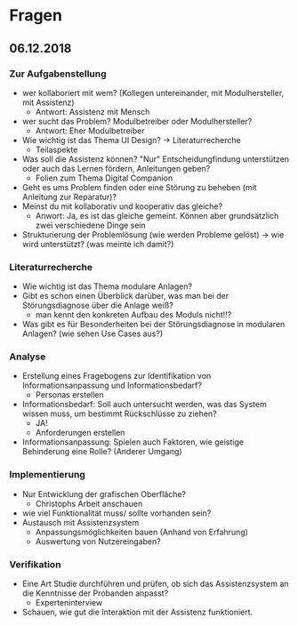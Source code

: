 # Fragen



## 06.12.2018

### Zur Aufgabenstellung

+ wer kollaboriert mit wem? (Kollegen untereinander, mit Modulhersteller, mit Assistenz)
  + Antwort: Assistenz mit Mensch
+ wer sucht das Problem? Modulbetreiber oder Modulhersteller?
  + Antwort: Eher Modulbetreiber
+ Wie wichtig ist das Thema UI Design? -> Literaturrecherche
  + Teilaspekte
+ Was soll die Assistenz können? "Nur" Entscheidungfindung unterstützen oder auch das Lernen fördern, Anleitungen geben?
  + Folien zum Thema Digital Companion
+ Geht es ums Problem finden oder eine Störung zu beheben (mit Anleitung zur Reparatur)?
+ Meinst du mit kollaborativ und kooperativ das gleiche?
  + Anwort: Ja, es ist das gleiche gemeint. Können aber grundsätzlich zwei verschiedene Dinge sein
+ Strukturierung der Problemlösung (wie werden Probleme gelöst) -> wie wird unterstützt? (was meinte ich damit?)

### Literaturrecherche

+ Wie wichtig ist das Thema modulare Anlagen?
+ Gibt es schon einen Überblick darüber, was man bei der Störungsdiagnose über die Anlage weiß?
  + man kennt den konkreten Aufbau des Moduls nicht!!?
+ Was gibt es für Besonderheiten bei der Störungsdiagnose in modularen Anlagen? (wie sehen Use Cases aus?)

### Analyse

+ Erstellung eines Fragebogens zur Identifikation von Informationsanpassung und Informationsbedarf?
  + Personas erstellen
+ Informationsbedarf: Soll auch untersucht werden, was das System wissen muss, um bestimmt Rückschlüsse zu ziehen?
  + JA!
  +  Anforderungen erstellen
+ Informationsanpassung: Spielen auch Faktoren, wie geistige Behinderung eine Rolle? (Anderer Umgang)

### Implementierung

+ Nur Entwicklung der grafischen Oberfläche?
  + Christophs Arbeit anschauen
+ wie viel Funktionalität muss/ sollte vorhanden sein?
+ Austausch mit Assistenzsystem
  + Anpassungsmöglichkeiten bauen (Anhand von Erfahrung)
  + Auswertung von Nutzereingaben?

### Verifikation

+ Eine Art Studie durchführen und prüfen, ob sich das Assistenzsystem an die Kenntnisse der Probanden anpasst?
  + Experteninterview
+ Schauen, wie gut die Interaktion mit der Assistenz funktioniert.

